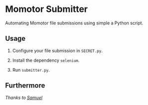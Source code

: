 # Momotor Submitter

Automating Momotor file submissions using simple a Python script.

## Usage

1. Configure your file submission in `SECRET.py`.

2. Install the dependency `selenium`.

3. Run `submitter.py`.

## Furthermore

*Thanks to [Samuel](https://github.com/justsamuel "Github Account")*
